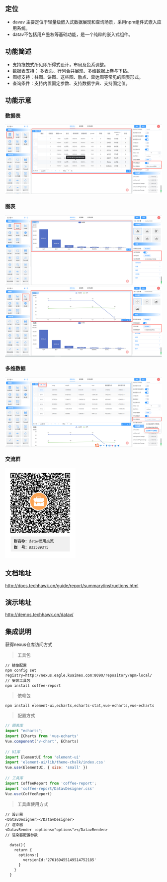 ## 定位
- davav 主要定位于轻量级嵌入式数据展现和查询场景，采用npm组件式嵌入应用系统。
- datav不包括用户鉴权等基础功能，是一个纯粹的嵌入式组件。
## 功能简述
- 支持拖拽式所见即所得式设计，布局及色系调整。
- 数据表支持： 多表头、行列合并展现、多维数据上卷与下钻。
- 图标支持：柱图、饼图、这些图、散点、雷达图等常见的图表形式。
- 查询条件：支持内置固定参数、支持数据字典、支持固定值。

## 功能示意
### 数据表
![数据表](img/dasigner-data-table-1.png)
### 图表
![柱状图](img/dasigner-table-2.png)
![多元素](img/dasigner-table-3.png)
### 多维数据
![多维数据](img/dasigner-table-4.png)
### 交流群
![多维数据](img/datav-QQ-group1.png)
## 文档地址 
http://docs.techhawk.cn/guide/report/summary/instructions.html
## 演示地址
http://demos.techhawk.cn/datav/
## 集成说明
获得nexus仓库访问方式

> 工具包
```
// 镜像配置
npm config set registry=http://nexus.eagle.kuaimeo.com:8090/repository/npm-local/
// 安装工具包
npm install coffee-report
```
> 依赖包
```
npm install element-ui,echarts,echarts-stat,vue-echarts,vue-echarts
```
> 配置方式
``` js
// 图表库
import "echarts";
import ECharts from 'vue-echarts'
Vue.component('v-chart', ECharts)

// UI库
import ElementUI from 'element-ui'
import 'element-ui/lib/theme-chalk/index.css'
Vue.use(ElementUI, { size: 'small' })

// 工具库
import CoffeeReport from 'coffee-report';
import 'coffee-report/DatavDesigner.css'
Vue.use(CoffeeReport)
```
> 工具库使用方式
``` vue
// 设计器
<DatavDesigner></DatavDesigner>
// 渲染器
<DatavRender :options="options"></DatavRender>
// 渲染器配置参数

  data(){
    return {
      options:{
        versionId:'276169455149514752185'
      }
    }
  }
      
```